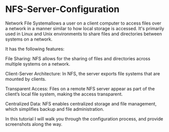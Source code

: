 # NFS-Server-Configuration
Network File Systemallows a user on a client computer to access files over a network in a manner similar to how local storage is accessed. It's primarily used in Linux and Unix environments to share files and directories between systems on a network. 

It has the following features:

File Sharing: NFS allows for the sharing of files and directories across multiple systems on a network.

Client-Server Architecture: In NFS, the server exports file systems that are mounted by clients.

Transparent Access: Files on a remote NFS server appear as part of the client’s local file system, making the access transparent.

Centralized Data: NFS enables centralized storage and file management, which simplifies backup and file administration.

In this tutorial I will walk you through the configuration process, and provide screenshots along the way. 


